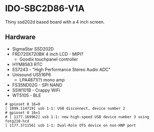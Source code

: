 # IDO-SBC2D86-V1A

Thiny ssd202d based board with a 4 inch screen.

## Hardware

- SigmaStar SSD202D
- FRD720X720BK 4 inch LCD - MIPI?
  - Goodix touchpanel controller
- HYM8563 RTC
- ES7243 - "High Performance Stereo Audio ADC"
- Unisound US516P6
  - LPA4871(?) mono amp
- FS35ND02G - SPI NAND
- SSW101B - Crappy WiFi
- WT5105 - BLE

```
# gpioset 0 16=0
[ 1099.114719] usb 1-1: USB disconnect, device number 2
# gpioset 0 16=1
# [ 1177.169962] usb 1-1: new high-speed USB device number 3 using fotg210-hcd
[ 1177.371156] usb 1-1: Dual-Role OTG device on non-HNP port
```
